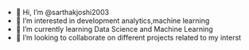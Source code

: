 - 👋 Hi, I’m @sarthakjoshi2003
- 👀 I’m interested in development analytics,machine learning
- 🌱 I’m currently learning Data Science and Machine Learning
- 💞️ I’m looking to collaborate on different projects related to my interst

<!---
sarthakjoshi2003/sarthakjoshi2003 is a ✨ special ✨ repository because its `README.md` (this file) appears on your GitHub profile.
You can click the Preview link to take a look at your changes.
--->
